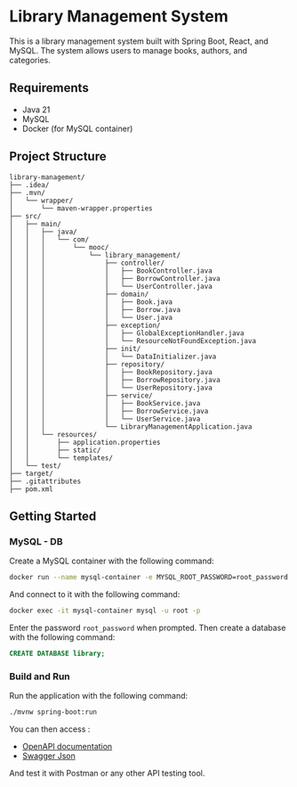 # Library Management System

This is a library management system built with Spring Boot, React, and MySQL.
The system allows users to manage books, authors, and categories.

## Requirements

- Java 21
- MySQL
- Docker (for MySQL container)

## Project Structure

```plaintext
library-management/
├── .idea/
├── .mvn/
│   └── wrapper/
│       └── maven-wrapper.properties
├── src/
│   ├── main/
│   │   ├── java/
│   │   │   └── com/
│   │   │       └── mooc/
│   │   │           └── library_management/
│   │   │               ├── controller/
│   │   │               │   ├── BookController.java
│   │   │               │   ├── BorrowController.java
│   │   │               │   └── UserController.java
│   │   │               ├── domain/
│   │   │               │   ├── Book.java
│   │   │               │   ├── Borrow.java
│   │   │               │   └── User.java
│   │   │               ├── exception/
│   │   │               │   ├── GlobalExceptionHandler.java
│   │   │               │   └── ResourceNotFoundException.java
│   │   │               ├── init/
│   │   │               │   └── DataInitializer.java
│   │   │               ├── repository/
│   │   │               │   ├── BookRepository.java
│   │   │               │   ├── BorrowRepository.java
│   │   │               │   └── UserRepository.java
│   │   │               ├── service/
│   │   │               │   ├── BookService.java
│   │   │               │   ├── BorrowService.java
│   │   │               │   └── UserService.java
│   │   │               └── LibraryManagementApplication.java
│   │   └── resources/
│   │       ├── application.properties
│   │       ├── static/
│   │       └── templates/
│   └── test/
├── target/
├── .gitattributes
├── pom.xml

```

## Getting Started

### MySQL - DB

Create a MySQL container with the following command:

```bash
docker run --name mysql-container -e MYSQL_ROOT_PASSWORD=root_password -d -p 3306:3306 mysql:8
```

And connect to it with the following command:

```bash
docker exec -it mysql-container mysql -u root -p
```

Enter the password `root_password` when prompted.
Then create a database with the following command:

```sql
CREATE DATABASE library;
```


### Build and Run

Run the application with the following command:

```bash
./mvnw spring-boot:run
```

You can then access :
- [OpenAPI documentation](http://localhost:8080/swagger)
- [Swagger Json](http://localhost:8080/openapi)

And test it with Postman or any other API testing tool.
